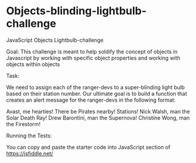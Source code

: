 # Objects-blinding-lightbulb-challenge

JavaScript Objects Lightbulb-challenge

Goal: This challenge is meant to help soldify the concept of objects in Javascript by working with specific object properties 
and working with objects within objects 

Task:

We need to assign each of the ranger-devs to a super-blinding light bulb based on their station number. Our ultimate goal
is to build a function that creates an alert message for the ranger-devs in the following format:

Avast, me hearties!
There be Pirates nearby! Stations!
Nick Walsh, man the Solar Death Ray!
Drew Barontini, man the Supernova!
Christine Wong, man the Firestorm!

Running the Tests:

You can copy and paste the starter code into JavaScript section of https://jsfiddle.net/
